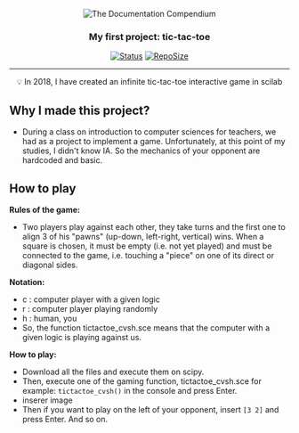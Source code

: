 <p align="center">
 <img src="https://i.imgur.com/4eY1SlC.jpg" alt="The Documentation Compendium"></a>
</p>

<h3 align="center">My first project: tic-tac-toe</h3>

<div align="center">

  [![Status](https://img.shields.io/badge/status-inactive-red.svg)]()
  [![RepoSize](https://img.shields.io/github/repo-size/pythonjul/tic-tac-toe)]()

</div>

---

<p align = "center">💡 In 2018, I have created an infinite tic-tac-toe interactive game in scilab</p>



## Why I made this project? <a name = "why_document"></a>

- During a class on introduction to computer sciences for teachers, we had as a project to implement a game. Unfortunately, at this point of my studies, I didn't know  IA. So the mechanics of your opponent are hardcoded and basic.

## How to play<a name = "hot_to_play"></a>

**Rules of the game:**

- Two players play against each other, they take turns and the first one to align 3 of his "pawns" (up-down, left-right, vertical) wins. When a square is chosen, it must be empty (i.e. not yet played) and must be connected to the game, i.e. touching a "piece" on one of its direct or diagonal sides.

**Notation:**
- c : computer player with a given logic
- r : computer player playing randomly
- h : human, you
- So, the function tictactoe_cvsh.sce means that the computer with a given logic is playing against us.

**How to play:**

- Download all the files and execute them on scipy.
- Then, execute one of the gaming function, tictactoe_cvsh.sce for example: `tictactoe_cvsh()` in the console and press Enter.
- inserer image
- Then if you want to play on the left of your opponent, insert `[3 2]` and press Enter. And so on.

